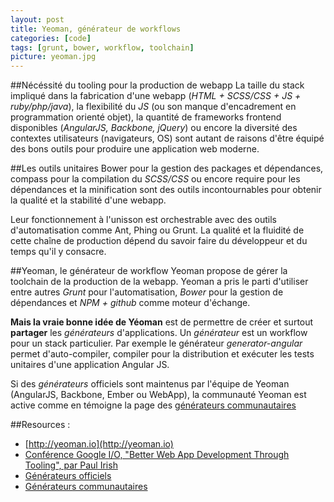```yaml
---
layout: post
title: Yeoman, générateur de workflows
categories: [code]
tags: [grunt, bower, workflow, toolchain]
picture: yeoman.jpg
---
```


##Nécéssité du tooling pour la production de webapp
La taille du stack impliqué dans la fabrication d'une webapp (*HTML + SCSS/CSS + JS + ruby/php/java*), la flexibilité du *JS* (ou son manque d'encadrement en programmation orienté objet), la quantité de frameworks frontend disponibles (*AngularJS, Backbone, jQuery*) ou encore la diversité des contextes utilisateurs (navigateurs, OS) sont autant de raisons d'être équipé des bons outils pour produire une application web moderne.

##Les outils unitaires
Bower pour la gestion des packages et dépendances, compass pour la compilation du *SCSS/CSS* ou encore require pour les dépendances et la minification sont des outils incontournables pour obtenir la qualité et la stabilité d'une webapp.

Leur fonctionnement à l'unisson est orchestrable avec des outils d'automatisation comme Ant, Phing ou Grunt.
La qualité et la fluidité de cette chaîne de production dépend du savoir faire du développeur et du temps qu'il y consacre.

##Yeoman, le générateur de workflow
Yeoman propose de gérer la toolchain de la production de la webapp.
Yeoman a pris le parti d'utiliser entre autres *Grunt* pour l'automatisation, *Bower* pour la gestion de dépendances et *NPM + github* comme moteur d'échange.

**Mais la vraie bonne idée de Yéoman** est de permettre de créer et surtout **partager** les *générateurs* d'applications.
Un *générateur* est un workflow pour un stack particulier. Par exemple le générateur *generator-angular* permet d'auto-compiler, compiler pour la distribution et exécuter les tests unitaires d'une application Angular JS.

Si des *générateurs* officiels sont maintenus par l'équipe de Yeoman (AngularJS, Backbone, Ember ou WebApp), la communauté Yeoman est active comme en témoigne la page des [générateurs communautaires](http://yeoman.io/community-generators.html)

##Resources : 
- [http://yeoman.io](http://yeoman.io)
- [Conférence Google I/O, "Better Web App Development Through Tooling", par Paul Irish](http://www.youtube.com/watch?v=Mk-tFn2Ix6g)
- [Générateurs officiels](https://github.com/yeoman/generators)
- [Générateurs communautaires](http://yeoman.io/community-generators.html)